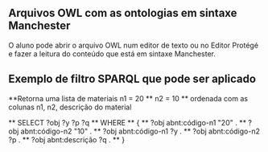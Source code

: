 
## Arquivos OWL com as ontologias em sintaxe Manchester

O aluno pode abrir o arquivo OWL num editor de texto ou no Editor Protégé e fazer a leitura do conteúdo que está em sintaxe Manchester.

## Exemplo de filtro SPARQL que pode ser aplicado
**Retorna uma lista de materiais n1 = 20 
**                               n2 = 10 
** ordenada com as colunas n1, n2, descrição do material

** SELECT ?obj ?y ?p ?q
** WHERE
** { 
** ?obj abnt:código-n1 "20" .
** ?obj abnt:código-n2 "10" .
** ?obj abnt:código-n1 ?y .
** ?obj abnt:código-n2 ?p .
** ?obj abnt:descrição ?q .
** }
